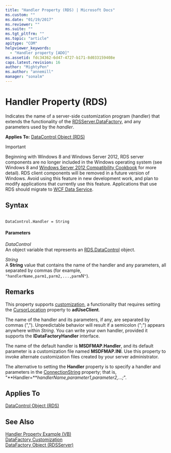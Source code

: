 ```yaml
---
title: "Handler Property (RDS) | Microsoft Docs"
ms.custom: ""
ms.date: "01/19/2017"
ms.reviewer: ""
ms.suite: ""
ms.tgt_pltfrm: ""
ms.topic: "article"
apitype: "COM"
helpviewer_keywords: 
  - "Handler property [ADO]"
ms.assetid: fdc34362-6d47-4727-b171-8d033159408e
caps.latest.revision: 16
author: "MightyPen"
ms.author: "annemill"
manager: "sonalm"
---
```

# Handler Property (RDS)
Indicates the name of a server-side customization program (handler) that extends the functionality of the [RDSServer.DataFactory](../../../ado/reference/rds-api/datafactory-object-rdsserver.md), and any parameters used by the *handler*.  
  
 **Applies To:** [DataControl Object (RDS)](../../../ado/reference/rds-api/datacontrol-object-rds.md)  
  
> [!IMPORTANT]
>  Beginning with Windows 8 and Windows Server 2012, RDS server components are no longer included in the Windows operating system (see Windows 8 and [Windows Server 2012 Compatibility Cookbook](https://www.microsoft.com/en-us/download/details.aspx?id=27416) for more detail). RDS client components will be removed in a future version of Windows. Avoid using this feature in new development work, and plan to modify applications that currently use this feature. Applications that use RDS should migrate to [WCF Data Service](http://go.microsoft.com/fwlink/?LinkId=199565).  
  
## Syntax  
  
```  
  
DataControl.Handler = String  
```  
  
#### Parameters  
 *DataControl*  
 An object variable that represents an [RDS.DataControl](../../../ado/reference/rds-api/datacontrol-object-rds.md) object.  
  
 *String*  
 A **String** value that contains the name of the handler and any parameters, all separated by commas (for example, `"handlerName,parm1,parm2,...,parm`*N*`"`).  
  
## Remarks  
 This property supports [customization](../../../ado/guide/remote-data-service/datafactory-customization.md), a functionality that requires setting the [CursorLocation](../../../ado/reference/ado-api/cursorlocation-property-ado.md) property to **adUseClient**.  
  
 The name of the handler and its parameters, if any, are separated by commas (","). Unpredictable behavior will result if a semicolon (";") appears anywhere within *String*. You can write your own handler, provided it supports the **IDataFactoryHandler** interface.  
  
 The name of the default handler is **MSDFMAP.Handler**, and its default parameter is a customization file named **MSDFMAP.INI**. Use this property to invoke alternate customization files created by your server administrator.  
  
 The alternative to setting the **Handler** property is to specify a handler and parameters in the [ConnectionString](../../../ado/reference/ado-api/connectionstring-property-ado.md) property; that is, "**Handler=***handlerName,parameter1,parameter2,...;*".  
  
## Applies To  
 [DataControl Object (RDS)](../../../ado/reference/rds-api/datacontrol-object-rds.md)  
  
## See Also  
 [Handler Property Example (VB)](../../../ado/reference/rds-api/handler-property-example-vb.md)   
 [DataFactory Customization](../../../ado/guide/remote-data-service/datafactory-customization.md)   
 [DataFactory Object (RDSServer)](../../../ado/reference/rds-api/datafactory-object-rdsserver.md)


